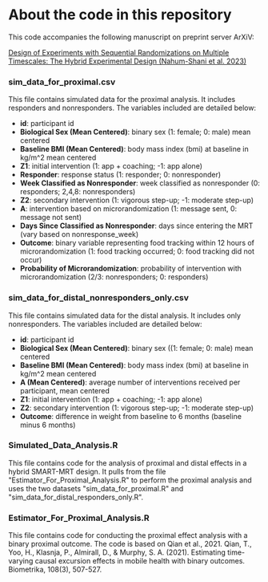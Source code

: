 # About the code in this repository

This code accompanies the following manuscript on preprint server ArXiV:

[Design of Experiments with Sequential Randomizations on Multiple Timescales: The Hybrid Experimental Design (Nahum-Shani et al. 2023)](https://arxiv.org/abs/2302.09046)

### sim_data_for_proximal.csv

This file contains simulated data for the proximal analysis. It includes responders and nonresponders. The variables included are detailed below:

- **id**: participant id
- **Biological Sex (Mean Centered)**: binary sex (1: female; 0: male) mean centered 
- **Baseline BMI (Mean Centered)**: body mass index (bmi) at baseline in kg/m^2 mean centered
- **Z1**: initial intervention (1: app + coaching; -1: app alone)
- **Responder**: response status (1: responder; 0: nonresponder)
- **Week Classified as Nonresponder**: week classified as nonresponder (0: responders; 2,4,8: nonresponders)
- **Z2**: secondary intervention (1: vigorous step-up; -1: moderate step-up)
- **A**: intervention based on microrandomization (1: message sent, 0: message not sent)
- **Days Since Classified as Nonresponder**: days since entering the MRT (vary based on nonresponse_week)
- **Outcome**: binary variable representing food tracking within 12 hours of microrandomization (1: food tracking occurred; 0: food tracking did not occur)
- **Probability of Microrandomization**: probability of intervention with microrandomization (2/3: nonresponders; 0: responders)

### sim_data_for_distal_nonresponders_only.csv

This file contains simulated data for the distal analysis. It includes only nonresponders. The variables included are detailed below:

- **id**: participant id
- **Biological Sex (Mean Centered)**: binary sex ((1: female; 0: male) mean centered 
- **Baseline BMI (Mean Centered)**: body mass index (bmi) at baseline in kg/m^2 mean centered
- **A (Mean Centered)**: average number of interventions received per participant, mean centered
- **Z1**: initial intervention (1: app + coaching; -1: app alone)
- **Z2**: secondary intervention (1: vigorous step-up; -1: moderate step-up)
- **Outcome**: difference in weight from baseline to 6 months (baseline minus 6 months)

### Simulated_Data_Analysis.R

This file contains code for the analysis of proximal and distal effects in a hybrid SMART-MRT design. It pulls from the file "Estimator_For_Proximal_Analysis.R" to perform the proximal analysis and uses the two datasets "sim_data_for_proximal.R" and "sim_data_for_distal_responders_only.R".

### Estimator_For_Proximal_Analysis.R

This file contains code for conducting the proximal effect analysis with a binary proximal outcome. The code is based on Qian et al., 2021.
Qian, T., Yoo, H., Klasnja, P., Almirall, D., & Murphy, S. A. (2021). Estimating time-varying causal excursion effects in mobile health with binary outcomes. Biometrika, 108(3), 507-527.


